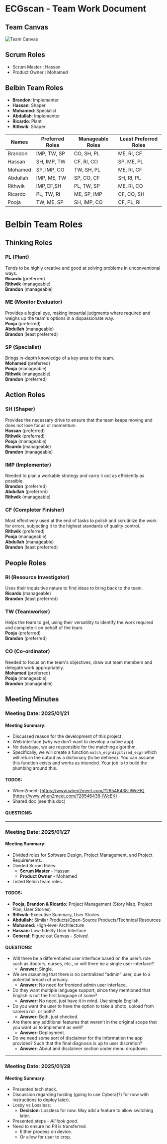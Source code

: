 # ECGscan - Team Work Document

## Team Canvas
![Team Canvas](images/teamCanvas.png)


## Scrum Roles

- Scrum Master : Hassan
- Product Owner : Mohamed

## Belbin Team Roles

- **Brandon**: Implementer
- **Hassan**: Shaper
- **Mohamed**: Specialist
- **Abdullah**: Implementer
- **Ricardo**: Plant
- **Rithwik**: Shaper

| Names      | Preferred Roles     | Manageable Roles | Least Preferred Roles |
|------------|---------------------|------------------|------------------------|
| Brandon    |   IMP, TW, SP     |   CO, SH, PL               |     ME, RI, CF                   |
| Hassan     | SH, IMP, TW         | CF, RI, CO       |   SP, ME, PL      |
| Mohamed    | SP, IMP, CO         | TW, SH, PL       | ME, RI, CF            |
| Abdullah   | IMP, ME, TW         | SP, CO, CF       | SH, RI, PL            |
| Rithwik    |  IMP,CF,SH   |PL, TW, SP      |   ME, RI, CO    |
| Ricardo    | PL, TW, RI          | ME, SP, IMP      | CF, CO, SH            |
| Pooja      | TW, ME, SP          | SH, IMP, CO      | CF, PL, RI            |

# Belbin Team Roles

## Thinking Roles

### PL (Plant)
Tends to be highly creative and good at solving problems in unconventional ways.  
**Ricardo** (preferred)  
**Rithwik** (manageable)  
**Brandon** (manageable)

### ME (Monitor Evaluator)
Provides a logical eye, making impartial judgments where required and weighs up the team's options in a dispassionate way.  
**Pooja** (preferred)  
**Abdullah** (manageable)  
**Brandon** (least preferred)

### SP (Specialist)
Brings in-depth knowledge of a key area to the team.  
**Mohamed** (preferred)  
**Pooja** (manageable)  
**Rithwik** (manageable)  
**Brandon** (preferred)

## Action Roles

### SH (Shaper)
Provides the necessary drive to ensure that the team keeps moving and does not lose focus or momentum.  
**Hassan** (preferred)  
**Rithwik** (preferred)  
**Pooja** (manageable)  
**Ricardo** (manageable)  
**Brandon** (manageable)

### IMP (Implementer)
Needed to plan a workable strategy and carry it out as efficiently as possible.  
**Brandon** (preferred)  
**Abdullah** (preferred)  
**Rithwik** (manageable)

### CF (Completer Finisher)
Most effectively used at the end of tasks to polish and scrutinize the work for errors, subjecting it to the highest standards of quality control.  
**Rithwik** (preferred)  
**Pooja** (manageable)  
**Abdullah** (manageable)  
**Brandon** (least preferred)

## People Roles

### RI (Resource Investigator)
Uses their inquisitive nature to find ideas to bring back to the team.  
**Ricardo** (manageable)  
**Brandon** (least preferred)

### TW (Teamworker)
Helps the team to gel, using their versatility to identify the work required and complete it on behalf of the team.  
**Pooja** (preferred)  
**Brandon** (preferred)

### CO (Co-ordinator)
Needed to focus on the team's objectives, draw out team members and delegate work appropriately.  
**Mohamed** (preferred)  
**Pooja** (manageable)  
**Brandon** (manageable)


## Meeting Minutes

### Meeting Date: 2025/01/21

#### Meeting Summary:
- Discussed reason for the development of this project.
- Web interface (why we don’t want to develop a native app).
- No database, we are responsible for the matching algorithm.
- Specifically, we will create a function `match_ecg(digitized_ecg)` which will return the output as a dictionary (to be defined). You can assume this function exists and works as intended. Your job is to build the plumbing around this.

#### TODOS:
- When2meet: [https://www.when2meet.com/?28546438-lWcEK](https://www.when2meet.com/?28546438-lWcEK)
- Shared doc (see this doc)

#### QUESTIONS:

---

### Meeting Date: 2025/01/27

#### Meeting Summary:
- Divided roles for Software Design, Project Management, and Project Requirements.
- Divided Scrum Roles:
  - **Scrum Master** - Hassan
  - **Product Owner** - Mohamed
- Listed Belbin team roles.

#### TODOS:
- **Pooja, Brandon & Ricardo:** Project Management (Story Map, Project Plan, User Stories)
- **Rithwik:** Executive Summary, User Stories
- **Abdullah:** Similar Products/Open-Source Products/Technical Resources
- **Mohamed:** High-level Architecture
- **Hassan:** Low-fidelity User Interface
- **General:** Figure out Canvas - *Solved.*

#### QUESTIONS:
- Will there be a differentiated user interface based on the user’s role such as doctors, nurses, etc., or will there be a single user interface?
  - **Answer:** Single.
- We are assuming that there is no centralized “admin” user, due to a potential breach of privacy.
  - **Answer:** No need for frontend admin user interface.
- Do they want multiple language support, since they mentioned that English is not the first language of some?
  - **Answer:** No need, just have it in mind. Use simple English.
- Do you want the user to have the option to take a photo, upload from camera roll, or both?
  - **Answer:** Both, just checked.
- Are there any additional features that weren’t in the original scope that you want us to implement as well?
  - **Answer:** Deployment.
- Do we need some sort of disclaimer for the information the app provides? Such that the final diagnosis is up to user discretion?
  - **Answer:** About and disclaimer section under menu dropdown.

---

### Meeting Date: 2025/01/28

#### Meeting Summary:
- Presented tech stack.
- Discussion regarding hosting (going to use Cybera(?) for now with instructions to deploy later).
- Lossy vs Lossless:
  - **Decision:** Lossless for now. May add a feature to allow switching later.
- Presented steps - *All look good.*
- Need to ensure no PII is transferred.
  - Either process on device.
  - Or allow for user to crop.
